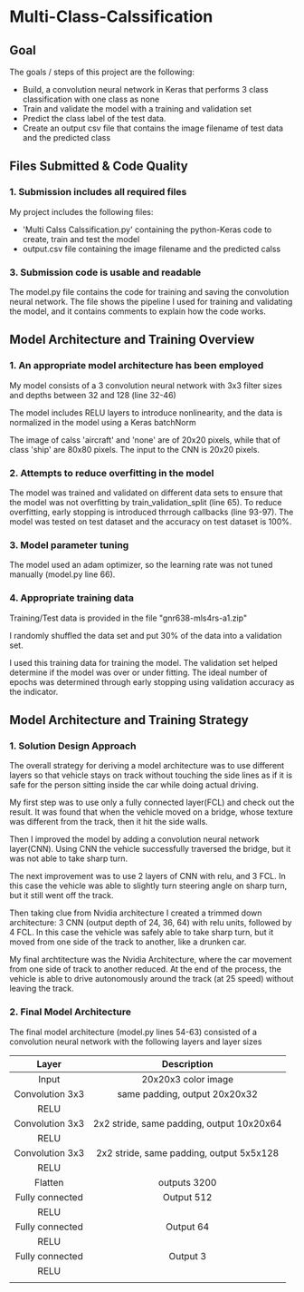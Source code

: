 # Multi-Class-Calssification

## Goal

The goals / steps of this project are the following:
* Build, a convolution neural network in Keras that performs 3 class classification with one class as none
* Train and validate the model with a training and validation set
* Predict the class label of the test data.
* Create an output csv file that contains the image filename of test data and the predicted class


## Files Submitted & Code Quality

### 1. Submission includes all required files

My project includes the following files:
* 'Multi Calss Calssification.py' containing the python-Keras code to create, train and test the model
* output.csv file containing the image filename and the predicted calss

### 3. Submission code is usable and readable

The model.py file contains the code for training and saving the convolution neural network. The file shows the pipeline I used for training and validating the model, and it contains comments to explain how the code works.

## Model Architecture and Training Overview

### 1. An appropriate model architecture has been employed

My model consists of a 3 convolution neural network with 3x3 filter sizes and depths between 32 and 128 (line 32-46) 

The model includes RELU layers to introduce nonlinearity, and the data is normalized in the model using a Keras batchNorm

The image of calss 'aircraft' and 'none' are of 20x20 pixels, while that of class 'ship' are 80x80 pixels. The input to the CNN is 20x20 pixels.

### 2. Attempts to reduce overfitting in the model

The model was trained and validated on different data sets to ensure that the model was not overfitting by train_validation_split (line 65). To reduce overfitting, early stopping is introduced thrrough callbacks (line 93-97). The model was tested on test dataset and the accuracy on test dataset is 100%.

### 3. Model parameter tuning

The model used an adam optimizer, so the learning rate was not tuned manually (model.py line 66).

### 4. Appropriate training data

Training/Test data is provided in the file "gnr638-mls4rs-a1.zip"

I randomly shuffled the data set and put 30% of the data into a validation set. 

I used this training data for training the model. The validation set helped determine if the model was over or under fitting. The ideal number of epochs was determined through early stopping using validation accuracy as the indicator.

## Model Architecture and Training Strategy

### 1. Solution Design Approach

The overall strategy for deriving a model architecture was to use different layers so that vehicle stays on track without touching the side lines as if it is safe for the person sitting inside the car while doing actual driving.

My first step was to use only a fully connected layer(FCL) and check out the result. It was found that when the vehicle moved on a bridge, whose texture was different from the track, then it hit the side walls.

Then I improved the model by adding a convolution neural network layer(CNN). Using CNN the vehicle successfully traversed the bridge, but it was not able to take sharp turn.

The next improvement was to use 2 layers of CNN with relu, and 3 FCL. In this case the vehicle was able to slightly turn steering angle on sharp turn, but it still went off the track.

Then taking clue from Nvidia architecture I created a trimmed down architecture: 3 CNN (output depth of 24, 36, 64) with relu units, followed by 4 FCL. In this case the vehicle was safely able to take sharp turn, but it moved from one side of the track to another, like a drunken car.

My final archtitecture was the Nvidia Architecture, where the car movement from one side of track to another reduced. At the end of the process, the vehicle is able to drive autonomously around the track (at 25 speed) without leaving the track.

### 2. Final Model Architecture

The final model architecture (model.py lines 54-63) consisted of a convolution neural network with the following layers and layer sizes 

| Layer         		|     Description	        					            | 
|:-----------------:|:---------------------------------------------:| 
| Input         		| 20x20x3 color image   						            | 
| Convolution 3x3   | same padding, output 20x20x32 	              |
| RELU					    |												                        |
| Convolution 3x3   | 2x2 stride, same padding, output 10x20x64 	  |
| RELU					    |												                        |
| Convolution 3x3		| 2x2 stride, same padding, output 5x5x128      |
| RELU					    |												                        |
| Flatten				    | outputs 3200 								                  |
| Fully connected		| Output 512        							              |
| RELU					    |												                        |
| Fully connected		| Output 64 									                  |
| RELU					    |												                        |
| Fully connected		| Output 3                                      |
| RELU					    |												                        |
|						        |												                        |







